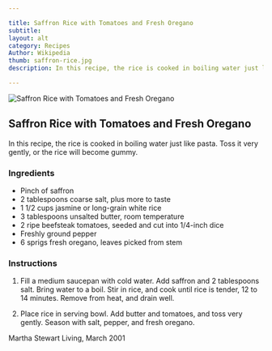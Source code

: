 ```yaml
---

title: Saffron Rice with Tomatoes and Fresh Oregano
subtitle: 
layout: alt
category: Recipes
Author: Wikipedia
thumb: saffron-rice.jpg
description: In this recipe, the rice is cooked in boiling water just like pasta. Toss it very gently, or the rice will become gummy.

---
```


![Saffron Rice with Tomatoes and Fresh Oregano]({{site.baseurl}}/img/recipes/saffronrice.jpg)

## Saffron Rice with Tomatoes and Fresh Oregano

In this recipe, the rice is cooked in boiling water just like pasta. Toss it very gently, or the rice will become gummy.

### Ingredients

- Pinch of saffron
- 2 tablespoons coarse salt, plus more to taste
- 1 1/2 cups jasmine or long-grain white rice
- 3 tablespoons unsalted butter, room temperature
- 2 ripe beefsteak tomatoes, seeded and cut into 1/4-inch dice
- Freshly ground pepper
- 6 sprigs fresh oregano, leaves picked from stem

### Instructions

1. Fill a medium saucepan with cold water. Add saffron and 2 tablespoons salt. Bring water to a boil. Stir in rice, and cook until rice is tender, 12 to 14 minutes. Remove from heat, and drain well.

2. Place rice in serving bowl. Add butter and tomatoes, and toss very gently. Season with salt, pepper, and fresh oregano.

Martha Stewart Living, March 2001





